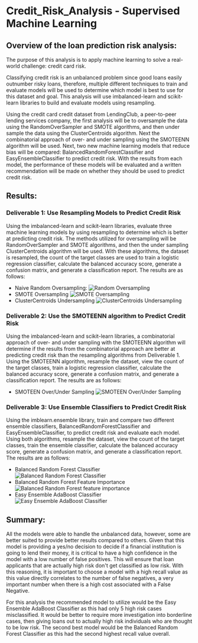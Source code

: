 # Credit_Risk_Analysis - Supervised Machine Learning

## Overview of the loan prediction risk analysis:
The purpose of this analysis is to apply machine learning to solve a real-world challenge: credit card risk.

Classifying credit risk is an unbalanced problem since good loans easily outnumber risky loans, therefore, multiple different techniques to train and evaluate models will be used to determine which model is best to use for this dataset and goal.  This analysis will use imbalanced-learn and scikit-learn libraries to build and evaluate models using resampling.

Using the credit card credit dataset from LendingClub, a peer-to-peer lending services company, the first analysis will be to oversample the data using the RandomOverSampler and SMOTE algorithms, and then under sample the data using the ClusterCentroids algorithm. Next the combinatorial approach of over- and under sampling using the SMOTEENN algorithm will be used. Next, two new machine learning models that reduce bias will be compared: BalancedRandomForestClassifier and EasyEnsembleClassifier to predict credit risk. With the results from each model, the performance of these models will be evaluated and a written recommendation will be made on whether they should be used to predict credit risk.


## Results:
### Deliverable 1: Use Resampling Models to Predict Credit Risk
Using the imbalanced-learn and scikit-learn libraries, evaluate three machine learning models by using resampling to determine which is better at predicting credit risk. The methods utilized for oversampling will be RandomOverSampler and SMOTE algorithms, and then the under sampling ClusterCentroids algorithm will be used. With these algorithms, the dataset is resampled, the count of the target classes are used to train a logistic regression classifier, calculate the balanced accuracy score, generate a confusion matrix, and generate a classification report.  The results are as follows:

- Naive Random Oversampling:
![Random Oversampling](results/random_oversampling.png)
- SMOTE Oversampling
![SMOTE Oversampling](results/smote_oversampling.png)
- ClusterCentroids Undersampling
![ClusterCentroids Undersampling](results/clustercentroids_undersampling.png)

### Deliverable 2: Use the SMOTEENN algorithm to Predict Credit Risk
Using the imbalanced-learn and scikit-learn libraries, a combinatorial approach of over- and under sampling with the SMOTEENN algorithm will determine if the results from the combinatorial approach are better at predicting credit risk than the resampling algorithms from Deliverable 1. Using the SMOTEENN algorithm, resample the dataset, view the count of the target classes, train a logistic regression classifier, calculate the balanced accuracy score, generate a confusion matrix, and generate a classification report.  The results are as follows:
- SMOTEEN Over/Under Sampling
![SMOTEEN Over/Under Sampling](results/smoteen_sampling.png)

### Deliverable 3: Use Ensemble Classifiers to Predict Credit Risk
Using the imblearn.ensemble library, train and compare two different ensemble classifiers, BalancedRandomForestClassifier and EasyEnsembleClassifier, to predict credit risk and evaluate each model. Using both algorithms, resample the dataset, view the count of the target classes, train the ensemble classifier, calculate the balanced accuracy score, generate a confusion matrix, and generate a classification report.  The results are as follows:
- Balanced Random Forest Classifier
![Balanced Random Forest Classifier](results/balanced_random_forest_classifier.png)
- Balanced Random Forest Feature Importance
![Balanced Random Forest feature importance](results/importance_list_random_forest.png)
- Easy Ensemble AdaBoost Classifier
![Easy Ensemble AdaBoost Classifier](results/easy_ensemble_adaboost_classifier.png)

## Summary: 
All the models were able to handle the unbalanced data, however, some are better suited to provide better results compared to others.  Given that this model is providing a yes/no decision to decide if a financial institution is going to lend their money, it is critical to have a high confidence in the model with a low number of false positives.  This will ensure that loan applicants that are actually high risk don't get classified as low risk.  With this reasoning, it is important to choose a model with a high recall value as this value directly correlates to the number of false negatives, a very important number when there is a high cost associated with a False Negative.  

For this analysis the recommended model to utilize would be the Easy Ensemble AdaBoost Classifier as this had only 5 high risk cases misclassified.  It would be better to require more investigation into borderline cases, then giving loans out to actually high risk individuals who are thought to be low risk.  The second best model would be the Balanced Random Forest Classifier as this had the second highest recall value overall.